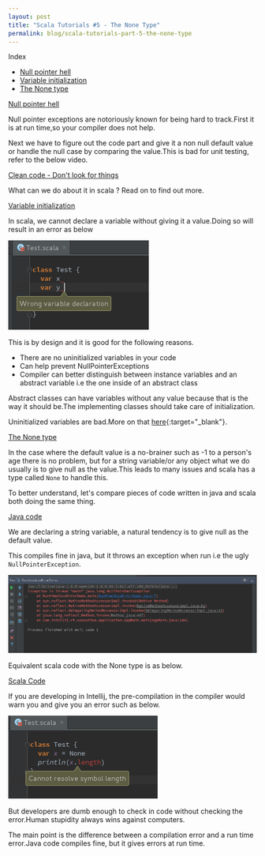```yaml
---
layout: post
title: "Scala Tutorials #5 - The None Type"
permalink: blog/scala-tutorials-part-5-the-none-type
---
```


<i class="fa fa-list-ul fa-lg space-right"></i>Index

- [Null pointer hell](#NullPointerHell)
- [Variable initialization](#Initialization)
- [The None type](#NoneType)

<a name="NullPointerHell"><u>Null pointer hell</u></a>

Null pointer exceptions are notoriously known for being hard to track.First it is at run time,so your compiler does not help.

Next we have to figure out the code part and give it a non null default value or handle the null case by comparing the value.This is bad for unit testing, refer to the below video.

<i class="fa fa-film fa-lg space-right"></i><a href="https://www.youtube.com/watch?v=RlfLCWKxHJ0&list=PL693EFD059797C21E" target="_blank">Clean code - Don't look for things</a>

What can we do about it in scala ? Read on to find out more.

<a name="Initialization"><u>Variable initialization</u></a>

In scala, we cannot declare a variable without giving it a value.Doing so will result in an error as below

<a class="image" href="/images/scala-variable-initialization.png">
<img src="/images/scala-variable-initialization.png" alt="Scala variable initialization"/>
</a>

This is by design and it is good for the following reasons.

- There are no uninitialized variables in your code
- Can help prevent NullPointerExceptions
- Compiler can better distinguish between instance variables and an abstract variable i.e the one inside of an abstract class

Abstract classes can have variables without any value because that is the way it should be.The implementing classes should take care of initialization.

Uninitialized variables are bad.More on that [here](http://programmers.stackexchange.com/questions/223862/how-important-is-to-initialize-a-variable){:target="_blank"}.

<a name="NoneType"><u>The None type</u></a>

In the case where the default value is a no-brainer such as -1 to a person's age there is no problem, but for a string variable/or any object what we do usually is to give null as the value.This leads to many issues and
scala has a type called <code>None</code> to handle this.

To better understand, let's compare pieces of code written in java and scala both doing the same thing.

<u>Java code</u>

<code data-gist-id="c6b7e7e7e6cfdc18a8db"></code>

We are declaring a string variable, a natural tendency is to give null as the default value.

This compiles fine in java, but it throws an exception when run i.e the ugly <code>NullPointerException</code>.

<a class="image" href="/images/java-runtime-error.png">
<img src="/images/java-runtime-error.png" alt="Java runtime error"/>
</a>

Equivalent scala code with the None type is as below.

<u>Scala Code</u>

If you are developing in Intellij, the pre-compilation in the compiler would warn you and give you an error such as below.

<a class="image" href="/images/scala-precompile-error.png">
<img src="/images/scala-precompile-error.png" alt="Scala pre-compile error"/>
</a>

But developers are dumb enough to check in code without checking the error.Human stupidity always wins against computers.

The main point is the difference between a compilation error and a run time error.Java code compiles fine, but it gives errors at run time.


